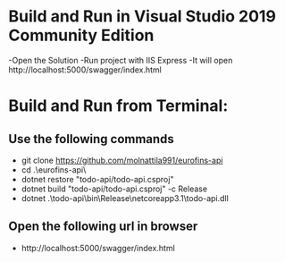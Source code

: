 # Build and Run in Visual Studio 2019 Community Edition
-Open the Solution
-Run project with IIS Express
-It will open http://localhost:5000/swagger/index.html

# Build and Run from Terminal:
## Use the following commands
- git clone https://github.com/molnattila991/eurofins-api
- cd .\eurofins-api\
- dotnet restore "todo-api/todo-api.csproj"
- dotnet build "todo-api/todo-api.csproj" -c Release
- dotnet .\todo-api\bin\Release\netcoreapp3.1\todo-api.dll

## Open the following url in browser
- http://localhost:5000/swagger/index.html